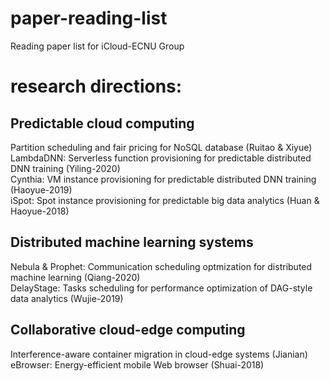 # paper-reading-list
Reading paper list for iCloud-ECNU Group

# research directions:
## Predictable cloud computing
Partition scheduling and fair pricing for NoSQL database (Ruitao & Xiyue)  
LambdaDNN: Serverless function provisioning for predictable distributed DNN training (Yiling-2020)  
Cynthia: VM instance provisioning for predictable distributed DNN training (Haoyue-2019)  
iSpot: Spot instance provisioning for predictable big data analytics (Huan & Haoyue-2018)  

## Distributed machine learning systems
Nebula & Prophet: Communication scheduling optmization for distributed machine learning (Qiang-2020)  
DelayStage: Tasks scheduling for performance optimization of DAG-style data analytics (Wujie-2019)  

## Collaborative cloud-edge computing
Interference-aware container migration in cloud-edge systems (Jianian)  
eBrowser: Energy-efficient mobile Web browser (Shuai-2018)  
